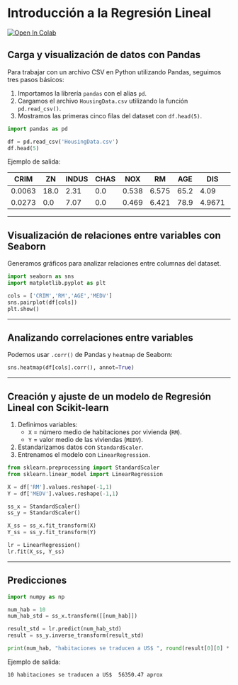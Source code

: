 # Introducción a la Regresión Lineal

[![Open In Colab](https://colab.research.google.com/assets/colab-badge.svg)](https://colab.research.google.com/)

## Carga y visualización de datos con Pandas

Para trabajar con un archivo CSV en Python utilizando Pandas, seguimos tres pasos básicos:

1. Importamos la librería `pandas` con el alias `pd`.
2. Cargamos el archivo `HousingData.csv` utilizando la función `pd.read_csv()`.
3. Mostramos las primeras cinco filas del dataset con `df.head(5)`.

```python
import pandas as pd

df = pd.read_csv('HousingData.csv')
df.head(5)
```

Ejemplo de salida:

| CRIM   | ZN   | INDUS | CHAS | NOX  | RM   | AGE  | DIS   | RAD | TAX | PTRATIO | B     | LSTAT | MEDV |
|--------|------|-------|------|------|------|------|-------|-----|-----|---------|-------|-------|------|
| 0.0063 | 18.0 | 2.31  | 0.0  | 0.538| 6.575| 65.2 | 4.09  | 1   | 296 | 15.3    | 396.9 | 4.98  | 24.0 |
| 0.0273 | 0.0  | 7.07  | 0.0  | 0.469| 6.421| 78.9 | 4.9671| 2   | 242 | 17.8    | 396.9 | 9.14  | 21.6 |

---

## Visualización de relaciones entre variables con Seaborn

Generamos gráficos para analizar relaciones entre columnas del dataset.

```python
import seaborn as sns
import matplotlib.pyplot as plt

cols = ['CRIM','RM','AGE','MEDV']
sns.pairplot(df[cols])
plt.show()
```

---

## Analizando correlaciones entre variables

Podemos usar `.corr()` de Pandas y `heatmap` de Seaborn:

```python
sns.heatmap(df[cols].corr(), annot=True)
```

---

## Creación y ajuste de un modelo de Regresión Lineal con Scikit-learn

1. Definimos variables:
   - `X` = número medio de habitaciones por vivienda (`RM`).
   - `Y` = valor medio de las viviendas (`MEDV`).
2. Estandarizamos datos con `StandardScaler`.
3. Entrenamos el modelo con `LinearRegression`.

```python
from sklearn.preprocessing import StandardScaler
from sklearn.linear_model import LinearRegression

X = df['RM'].values.reshape(-1,1)
Y = df['MEDV'].values.reshape(-1,1)

ss_x = StandardScaler()
ss_y = StandardScaler()

X_ss = ss_x.fit_transform(X)
Y_ss = ss_y.fit_transform(Y)

lr = LinearRegression()
lr.fit(X_ss, Y_ss)
```

---

## Predicciones

```python
import numpy as np

num_hab = 10
num_hab_std = ss_x.transform([[num_hab]])

result_std = lr.predict(num_hab_std)
result = ss_y.inverse_transform(result_std)

print(num_hab, "habitaciones se traducen a US$ ", round(result[0][0] * 1000 , 2), "aprox")
```

Ejemplo de salida:

```
10 habitaciones se traducen a US$  56350.47 aprox
```
